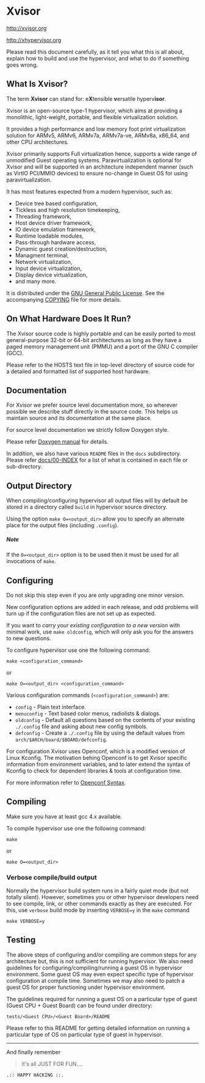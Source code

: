 # Xvisor

http://xvisor.org

http://xhypervisor.org

Please read this document carefully, as it tell you what this is all about,
explain how to build and use the hypervisor, and what to do if something
goes wrong.

## What Is Xvisor?
The term **Xvisor** can stand for: e**X**tensible **v**ersatile hyperv**isor**.

Xvisor is an open-source type-1 hypervisor, which aims at providing
a monolithic, light-weight, portable, and flexible virtualization solution.

It provides a high performance and low memory foot print virtualization
solution for ARMv5, ARMv6, ARMv7a, ARMv7a-ve, ARMv8a, x86_64, and other CPU
architectures.

Xvisor primarily supports Full virtualization hence, supports a wide
range of unmodified Guest operating systems. Paravirtualization is optional
for Xvisor and will be supported in an architecture independent manner
(such as VirtIO PCI/MMIO devices) to ensure no-change in Guest OS for using
paravirtualization.

It has most features expected from a modern hypervisor, such as:

- Device tree based configuration,
- Tickless and high resolution timekeeping,
- Threading framework,
- Host device driver framework,
- IO device emulation framework,
- Runtime loadable modules,
- Pass-through hardware access,
- Dynamic guest creation/destruction,
- Managment terminal,
- Network virtualization,
- Input device virtualization,
- Display device virtualization,
- and many more.

It is distributed under the [GNU General Public License](http://www.gnu.org/licenses/old-licenses/gpl-2.0.txt).
See the accompanying [COPYING](COPYING) file for more details.


## On What Hardware Does It Run?
The Xvisor source code is highly portable and can be easily ported to most
general-purpose 32-bit or 64-bit architectures as long as they have a
paged memory management unit (PMMU) and a port of the GNU C compiler (GCC).

Please refer to the HOSTS text file in top-level directory of source code
for a detailed and formatted list of supported host hardware.


## Documentation
For Xvisor we prefer source level documentation more, so wherever possible
we describe stuff directly in the source code.
This helps us maintain source and its documentation at the same place.

For source level documentation we strictly follow Doxygen style.

Please refer [Doxygen manual](http://www.stack.nl/~dimitri/doxygen/manual.html)
for details.

In addition, we also have various `README` files in the `docs` subdirectory.
Please refer [docs/00-INDEX](docs/00-INDEX) for a list of what is contained in
each file or sub-directory.


## Output Directory
When compiling/configuring hypervisor all output files will by default be
stored in a directory called `build` in hypervisor source directory.

Using the option `make O=<output_dir>` allow you to specify an alternate place
for the output files (including `.config`).

##### Note
If the `O=<output_dir>` option is to be used then it must be used for all
invocations of `make`.


## Configuring
Do not skip this step even if you are only upgrading one minor version.

New configuration options are added in each release, and odd problems will
turn up if the configuration files are not set up as expected.

If you want to *carry your existing configuration to a new version* with
minimal work, use `make oldconfig`, which will only ask you for the answers
to new questions.

To configure hypervisor use one the following command:

	make <configuration_command>
	
or

	make O=<output_dir> <configuration_command>

Various configuration commands (`<configuration_command>`) are:

- `config` - Plain text interface.
- `menuconfig` - Text based color menus, radiolists & dialogs.
- `oldconfig` - Default all questions based on the contents of your existing
	`./.config` file and asking about new config symbols.
- `defconfig` - Create a `./.config` file by using the default values from
	`arch/$ARCH/board/$BOARD/defconfig`.

For configuration Xvisor uses Openconf, which is a modified version of Linux Kconfig.
The motivation behing Openconf is to get Xvisor specific information from
environment variables, and to later extend the syntax of Kconfig to check for
dependent libraries & tools at configuration time.

For more information refer to [Openconf Syntax](tools/openconf/openconf_syntax.txt).


## Compiling
Make sure you have at least gcc 4.x available.

To compile hypervisor use one the following command:

	make

or

	make O=<output_dir>

### Verbose compile/build output
Normally the hypervisor build system runs in a fairly quiet mode (but not totally silent).
However, sometimes you or other hypervisor developers need to see compile,
link, or other commands exactly as they are executed.
For this, use `verbose` build mode by inserting `VERBOSE=y` in the `make` command

	make VERBOSE=y


## Testing
The above steps of configuring and/or compiling are common steps for any
architecture but, this is not sufficient for running hypervisor.
We also need guidelines for configuring/compiling/running a guest OS in
hypervisor environment.
Some guest OS may even expect specific type of hypervisor configuration at
compile time.
Sometimes we may also need to patch a guest OS for proper functioning under
hypervisor environment.

The guidelines required for running a guest OS on a particular type of guest
(Guest CPU + Guest Board) can be found under directory:

	tests/<Guest CPU>/<Guest Board>/README

Please refer to this README for getting detailed information on running a
particular type of OS on particular type of guest in hypervisor.

---

And finally remember

>  It's all JUST FOR FUN....

	.:: HAPPY HACKING ::.

